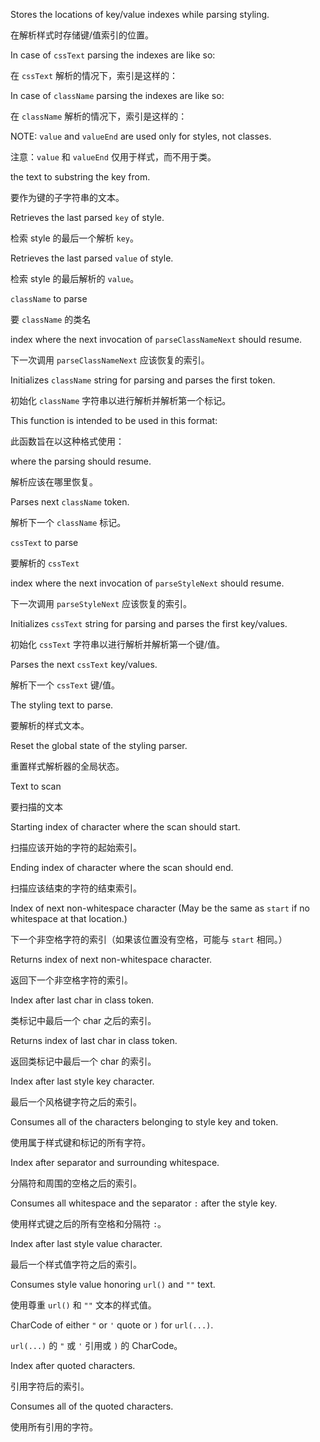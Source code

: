 Stores the locations of key/value indexes while parsing styling.

在解析样式时存储键/值索引的位置。

In case of `cssText` parsing the indexes are like so:

在 `cssText` 解析的情况下，索引是这样的：

In case of `className` parsing the indexes are like so:

在 `className` 解析的情况下，索引是这样的：

NOTE: `value` and `valueEnd` are used only for styles, not classes.

注意：`value` 和 `valueEnd` 仅用于样式，而不用于类。

the text to substring the key from.

要作为键的子字符串的文本。

Retrieves the last parsed `key` of style.

检索 style 的最后一个解析 `key`。

Retrieves the last parsed `value` of style.

检索 style 的最后解析的 `value`。

`className` to parse

要 `className` 的类名

index where the next invocation of `parseClassNameNext` should resume.

下一次调用 `parseClassNameNext` 应该恢复的索引。

Initializes `className` string for parsing and parses the first token.

初始化 `className` 字符串以进行解析并解析第一个标记。

This function is intended to be used in this format:

此函数旨在以这种格式使用：

where the parsing should resume.

解析应该在哪里恢复。

Parses next `className` token.

解析下一个 `className` 标记。

`cssText` to parse

要解析的 `cssText`

index where the next invocation of `parseStyleNext` should resume.

下一次调用 `parseStyleNext` 应该恢复的索引。

Initializes `cssText` string for parsing and parses the first key/values.

初始化 `cssText` 字符串以进行解析并解析第一个键/值。

Parses the next `cssText` key/values.

解析下一个 `cssText` 键/值。

The styling text to parse.

要解析的样式文本。

Reset the global state of the styling parser.

重置样式解析器的全局状态。

Text to scan

要扫描的文本

Starting index of character where the scan should start.

扫描应该开始的字符的起始索引。

Ending index of character where the scan should end.

扫描应该结束的字符的结束索引。

Index of next non-whitespace character \(May be the same as `start` if no whitespace at
         that location.\)

下一个非空格字符的索引（如果该位置没有空格，可能与 `start` 相同。）

Returns index of next non-whitespace character.

返回下一个非空格字符的索引。

Index after last char in class token.

类标记中最后一个 char 之后的索引。

Returns index of last char in class token.

返回类标记中最后一个 char 的索引。

Index after last style key character.

最后一个风格键字符之后的索引。

Consumes all of the characters belonging to style key and token.

使用属于样式键和标记的所有字符。

Index after separator and surrounding whitespace.

分隔符和周围的空格之后的索引。

Consumes all whitespace and the separator `:` after the style key.

使用样式键之后的所有空格和分隔符 `:`。

Index after last style value character.

最后一个样式值字符之后的索引。

Consumes style value honoring `url()` and `""` text.

使用尊重 `url()` 和 `""` 文本的样式值。

CharCode of either `"` or `'` quote or `)` for `url(...)`.

`url(...)` 的 `"` 或 `'` 引用或 `)` 的 CharCode。

Index after quoted characters.

引用字符后的索引。

Consumes all of the quoted characters.

使用所有引用的字符。
